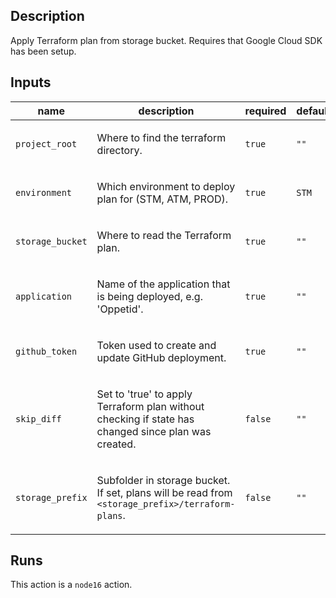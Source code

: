 ## Description

Apply Terraform plan from storage bucket. Requires that Google Cloud SDK has been setup.


## Inputs

| name | description | required | default |
| --- | --- | --- | --- |
| `project_root` | <p>Where to find the terraform directory.</p> | `true` | `""` |
| `environment` | <p>Which environment to deploy plan for (STM, ATM, PROD).</p> | `true` | `STM` |
| `storage_bucket` | <p>Where to read the Terraform plan.</p> | `true` | `""` |
| `application` | <p>Name of the application that is being deployed, e.g. 'Oppetid'.</p> | `true` | `""` |
| `github_token` | <p>Token used to create and update GitHub deployment.</p> | `true` | `""` |
| `skip_diff` | <p>Set to 'true' to apply Terraform plan without checking if state has changed since plan was created.</p> | `false` | `""` |
| `storage_prefix` | <p>Subfolder in storage bucket. If set, plans will be read from <code>&lt;storage_prefix&gt;/terraform-plans</code>.</p> | `false` | `""` |


## Runs

This action is a `node16` action.


